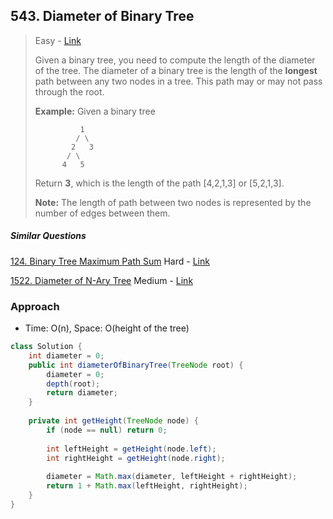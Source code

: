 ## 543. Diameter of Binary Tree

> Easy - [Link](https://leetcode.com/problems/diameter-of-binary-tree/)
>
> Given a binary tree, you need to compute the length of the diameter of the tree. The diameter of a binary tree is the length of the **longest** path between any two nodes in a tree. This path may or may not pass through the root.
>
> **Example:**
> Given a binary tree 
>
> ```
>           1
>          / \
>         2   3
>        / \     
>       4   5    
> ```
>
> 
>
> Return **3**, which is the length of the path [4,2,1,3] or [5,2,1,3].
>
> **Note:** The length of path between two nodes is represented by the number of edges between them.

##### Similar Questions

[124. Binary Tree Maximum Path Sum](124.%20Binary%20Tree%20Maximum%20Path%20Sum.md)	Hard - [Link](https://leetcode.com/problems/binary-tree-maximum-path-sum/)

[1522. Diameter of N-Ary Tree](1522.%20Diameter%20of%20N-Ary%20Tree.md)	Medium - [Link](https://leetcode.com/problems/diameter-of-n-ary-tree/)



### Approach

- Time: O(n), Space: O(height of the tree)

```java
class Solution {
    int diameter = 0;
    public int diameterOfBinaryTree(TreeNode root) {
        diameter = 0;
        depth(root);
        return diameter;
    }
    
    private int getHeight(TreeNode node) {
        if (node == null) return 0;
        
        int leftHeight = getHeight(node.left);
        int rightHeight = getHeight(node.right);
       
        diameter = Math.max(diameter, leftHeight + rightHeight);
        return 1 + Math.max(leftHeight, rightHeight);
    }
}
```

